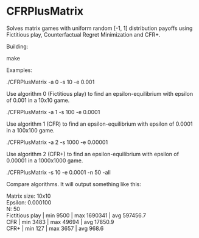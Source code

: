 CFRPlusMatrix
=============

Solves matrix games with uniform random [-1, 1] distribution payoffs using Fictitious play, Counterfactual Regret Minimization
and CFR+.

Building:

make

Examples:

./CFRPlusMatrix -a 0 -s 10 -e 0.001

Use algorithm 0 (Fictitious play) to find an epsilon-equilibrium with epsilon of 0.001 in a 10x10 game.

./CFRPlusMatrix -a 1 -s 100 -e 0.0001

Use algorithm 1 (CFR) to find an epsilon-equilibrium with epsilon of 0.0001 in a 100x100 game.

./CFRPlusMatrix -a 2 -s 1000 -e 0.00001

Use algorithm 2 (CFR+) to find an epsilon-equilibrium with epsilon of 0.00001 in a 1000x1000 game.

./CFRPlusMatrix -s 10 -e 0.0001 -n 50 -all

Compare algorithms. It will output something like this:

Matrix size: 10x10<br />
Epsilon: 0.000100<br />
N: 50<br />
Fictitious play  | min 9500 | max 1690341 | avg 597456.7<br />
CFR              | min 3483 | max 49694  | avg 17850.9<br />
CFR+             | min 127  | max 3657   | avg 968.6<br />




